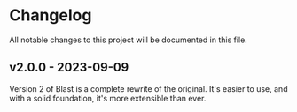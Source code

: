 # Changelog

All notable changes to this project will be documented in this file.

## v2.0.0 - 2023-09-09

Version 2 of Blast is a complete rewrite of the original. It's easier to use, and with a solid foundation, it's more extensible than ever.
